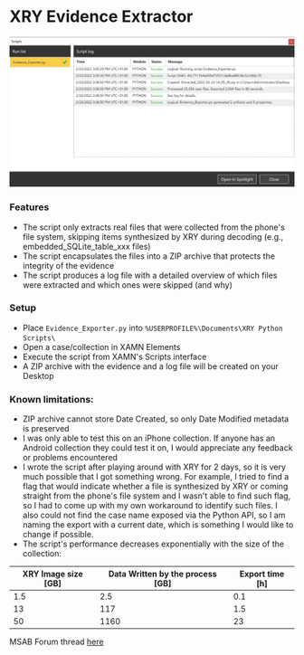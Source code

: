 # XRY Evidence Extractor

<img src="https://github.com/jankais3r/XRY-Evidence-Extractor/raw/main/demo.png" width="600">

### Features
- The script only extracts real files that were collected from the phone's file system, skipping items synthesized by XRY during decoding (e.g., embedded_SQLite_table_xxx files)
- The script encapsulates the files into a ZIP archive that protects the integrity of the evidence
- The script produces a log file with a detailed overview of which files were extracted and which ones were skipped (and why)

### Setup
- Place `Evidence_Exporter.py` into `%USERPROFILE%\Documents\XRY Python Scripts\`
- Open a case/collection in XAMN Elements
- Execute the script from XAMN's Scripts interface
- A ZIP archive with the evidence and a log file will be created on your Desktop

### Known limitations:
- ZIP archive cannot store Date Created, so only Date Modified metadata is preserved
- I was only able to test this on an iPhone collection. If anyone has an Android collection they could test it on, I would appreciate any feedback or problems encountered
- I wrote the script after playing around with XRY for 2 days, so it is very much possible that I got something wrong. For example, I tried to find a flag that would indicate whether a file is synthesized by XRY or coming straight from the phone's file system and I wasn't able to find such flag, so I had to come up with my own workaround to identify such files. I also could not find the case name exposed via the Python API, so I am naming the export with a current date, which is something I would like to change if possible.
- The script's performance decreases exponentially with the size of the collection:

| XRY Image size [GB] | Data Written by the process [GB] | Export time [h] |
| --- | --- | --- |
| 1.5 | 2.5 | 0.1 |
| 13 | 117 | 1.5 |
| 50 | 1160 | 23 |

MSAB Forum thread [here](https://forum.msab.com/viewtopic.php?id=2582)
